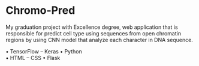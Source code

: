 # Chromo-Pred


My graduation project with Excellence degree, web application that is responsible for predict cell type using sequences from open chromatin regions by using CNN model that analyze each character in DNA sequence. 

•	TensorFlow – Keras
•	Python	
•	HTML – CSS
•	Flask


